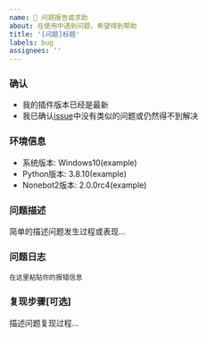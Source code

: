 ```yaml
---
name: 🐛 问题报告或求助
about: 在使用中遇到问题，希望得到帮助
title: '[问题]标题'
labels: bug
assignees: ''
---
```


### 确认

- 我的插件版本已经是最新
- 我已确认[issue](https://github.com/forchannot/LittlePaimon-plugin-Captcha/issues)中没有类似的问题或仍然得不到解决

### 环境信息

- 系统版本:  Windows10(example)
- Python版本:  3.8.10(example)
- Nonebot2版本:  2.0.0rc4(example)

### 问题描述

简单的描述问题发生过程或表现...

### 问题日志
```
在这里粘贴你的报错信息
```

### 复现步骤[可选]

描述问题复现过程...